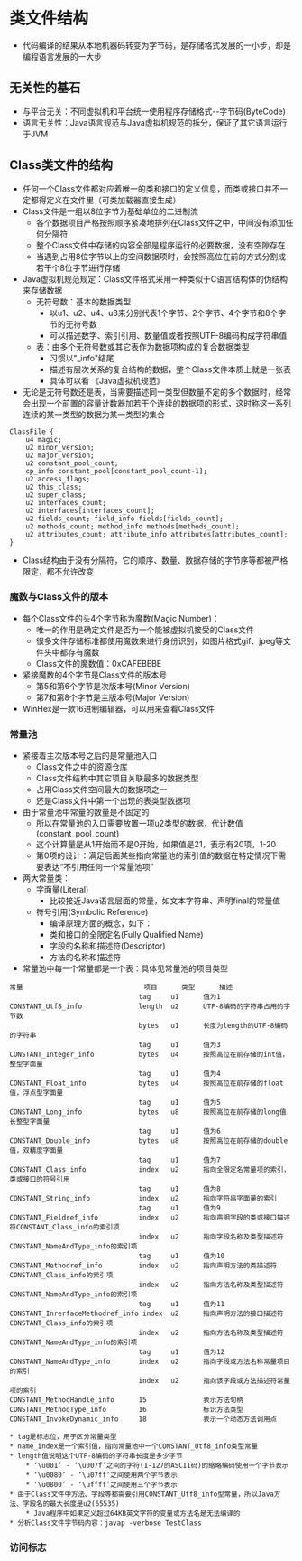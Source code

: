 # 类文件结构
* 代码编译的结果从本地机器码转变为字节码，是存储格式发展的一小步，却是编程语言发展的一大步

## 无关性的基石
* 与平台无关：不同虚拟机和平台统一使用程序存储格式--字节码(ByteCode)
* 语言无关性：Java语言规范与Java虚拟机规范的拆分，保证了其它语言运行于JVM

## Class类文件的结构
* 任何一个Class文件都对应着唯一的类和接口的定义信息，而类或接口并不一定都得定义在文件里（可类加载器直接生成）
* Class文件是一组以8位字节为基础单位的二进制流
	* 各个数据项目严格按照顺序紧凑地排列在Class文件之中，中间没有添加任何分隔符
	* 整个Class文件中存储的内容全部是程序运行的必要数据，没有空隙存在
	* 当遇到占用8位字节以上的空间数据项时，会按照高位在前的方式分割成若干个8位字节进行存储
* Java虚拟机规范规定：Class文件格式采用一种类似于C语言结构体的伪结构来存储数据
	* 无符号数：基本的数据类型
		* 以u1、u2、u4、u8来分别代表1个字节、2个字节、4个字节和8个字节的无符号数
		* 可以描述数字、索引引用、数量值或者按照UTF-8编码构成字符串值
	* 表：由多个无符号数或其它表作为数据项构成的复合数据类型
		* 习惯以"_info"结尾
		* 描述有层次关系的复合结构的数据，整个Class文件本质上就是一张表
		* 具体可以看 《Java虚拟机规范》
* 无论是无符号数还是表，当需要描述同一类型但数量不定的多个数据时，经常会出现一个前置的容量计数器加若干个连续的数据项的形式，这时称这一系列连续的某一类型的数据为某一类型的集合
```
ClassFile { 
    u4 magic; 
    u2 minor_version; 
    u2 major_version; 
    u2 constant_pool_count; 
    cp_info constant_pool[constant_pool_count-1]; 
    u2 access_flags; 
    u2 this_class; 
    u2 super_class; 
    u2 interfaces_count; 
    u2 interfaces[interfaces_count]; 
    u2 fields_count; field_info fields[fields_count]; 
    u2 methods_count; method_info methods[methods_count]; 
    u2 attributes_count; attribute_info attributes[attributes_count]; 
}
```
* Class结构由于没有分隔符，它的顺序、数量、数据存储的字节序等都被严格限定，都不允许改变

### 魔数与Class文件的版本
* 每个Class文件的头4个字节称为魔数(Magic Number)：
	* 唯一的作用是确定文件是否为一个能被虚拟机接受的Class文件
	* 很多文件存储标准都使用魔数来进行身份识别，如图片格式gif、jpeg等文件头中都存有魔数
	* Class文件的魔数值：0xCAFEBEBE
* 紧接魔数的4个字节是Class文件的版本号
	* 第5和第6个字节是次版本号(Minor Version)
	* 第7和第8个字节是主版本号(Major Version)
* WinHex是一款16进制编辑器，可以用来查看Class文件

### 常量池
* 紧接着主次版本号之后的是常量池入口
	* Class文件之中的资源仓库
	* Class文件结构中其它项目关联最多的数据类型
	* 占用Class文件空间最大的数据项之一
	* 还是Class文件中第一个出现的表类型数据项
* 由于常量池中常量的数量是不固定的
	* 所以在常量池的入口需要放置一项u2类型的数据，代计数值(constant_pool_count)
	* 这个计算量是从1开始而不是0开始，如果值是21，表示有20项，1-20
	* 第0项的设计：满足后面某些指向常量池的索引值的数据在特定情况下需要表达“不引用任何一个常量池项”
* 两大常量类：
	* 字面量(Literal)
		* 比较接近Java语言层面的常量，如文本字符串、声明final的常量值
	* 符号引用(Symbolic Reference)
		* 编译原理方面的概念，如下：
		* 类和接口的全限定名(Fully Qualified Name)
		* 字段的名称和描述符(Descriptor)
		* 方法的名称和描述符
* 常量池中每一个常量都是一个表：具体见常量池的项目类型
```
常量								项目		类型		描述
								tag		u1		值为1
CONSTANT_Utf8_info				length	u2		UTF-8编码的字符串占用的字节数
								bytes	u1		长度为length的UTF-8编码的字符串
								tag		u1		值为3
CONSTANT_Integer_info			bytes	u4		按照高位在前存储的int值，整型字面量
								tag		u1		值为4			
CONSTANT_Float_info				bytes	u4		按照高位在前存储的float值，浮点型字面量
								tag		u1		值为5
CONSTANT_Long_info				bytes	u8		按照高位在前存储的long值，长整型字面量				
								tag		u1		值为6	
CONSTANT_Double_info			bytes	u8		按照高位在前存储的double值，双精度字面量				
								tag		u1		值为7	
CONSTANT_Class_info				index	u2		指向全限定名常量项的索引，类或接口的符号引用	
								tag		u1		值为8	
CONSTANT_String_info			index	u2		指向字符串字面量的索引			
								tag		u1		值为9	
CONSTANT_Fieldref_info			index	u2		指向声明字段的类或接口描述符CONSTANT_Class_info的索引项	
								index	u2		指向字段名称及类型描述符CONSTANT_NameAndType_info的索引项	
								tag		u1		值为10	
CONSTANT_Methodref_info			index	u2		指向声明方法的类描述符CONSTANT_Class_info的索引项
								index	u2		指向方法名称及类型描述符CONSTANT_NameAndType_info的索引项
								tag		u1		值为11
CONSTANT_InrerfaceMethodref_info index	u2		指向声明方法的接口描述符CONSTANT_Class_info的索引项
								index	u2		指向方法名称及类型描述符CONSTANT_NameAndType_info的索引项				
								tag		u1		值为12
CONSTANT_NameAndType_info		index	u2		指向字段或方法名称常量项目的索引
								index	u2		指向该字段或方法描述符常量项的索引
CONSTANT_MethodHandle_info		15				表示方法句柄
CONSTANT_MethodType_info		16				标识方法类型
CONSTANT_InvokeDynamic_info		18				表示一个动态方法调用点
```
	* tag是标志位，用于区分常量类型
	* name_index是一个索引值，指向常量池中一个CONSTANT_Utf8_info类型常量
	* length值说明这个UTF-8编码的字符串长度是多少字节
		* ‘\u001’ - ‘\u007f’之间的字符(1-127的ASCII码)的缩略编码使用一个字节表示
		* ‘\u0080’ - ‘\u07ff’之间使用两个字节表示
		* ‘\u0800’ - ‘\uffff’之间使用三个字节表示
	* 由于Class文件中方法、字段等都需要引用CONSTANT_Utf8_info型常量，所以Java方法、字段名的最大长度是u2(65535)
		* Java程序中如果定义超过64KB英文字符的变量或方法名是无法编译的
	* 分析Class文件字节码内容：javap -verbose TestClass

### 访问标志













